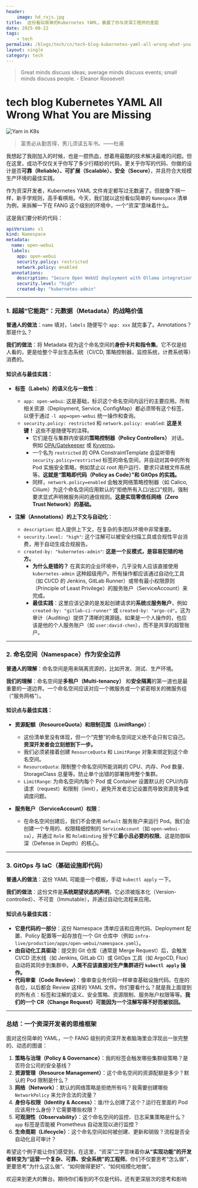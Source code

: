 ```yaml
---
header:
    image: hd_rxjs.jpg
title:  这份看似简单的Kubernetes YAML，暴露了你与资深工程师的差距
date: 2025-08-22
tags:
    - tech
permalink: /blogs/tech/cn/tech-blog-kubernetes-yaml-all-wrong-what-you-are-missing
layout: single
category: tech
---
```

> Great minds discuss ideas; average minds discuss events; small minds discuss people. - Eleanor Roosevelt

# tech blog Kubernetes YAML All Wrong What You are Missing
![Yam in K8s](https://upload-images.jianshu.io/upload_images/2380020-4d3d82e983402876.jpg?imageMogr2/auto-orient/strip%7CimageView2/2/w/1240)

> 富贵必从勤苦得，男儿须读五车书。——杜甫

我想起了我刚加入的时候，也是一腔热血，想着用最酷的技术解决最难的问题。但在这里，成功不仅仅关乎你写了多少行精妙的代码，更关乎你写的代码、你做的设计是否**可靠（Reliable）、可扩展（Scalable）、安全（Secure）**，并且符合大规模生产环境的最佳实践。

作为资深开发者，Kubernetes YAML 文件肯定都写过无数遍了。但就像下棋一样，新手学规则，高手看棋局。今天，我们就以这份看似简单的 `Namespace` 清单为例，来拆解一下在 FANG 这个级别的环境中，一个“资深”意味着什么。

这是我们要分析的代码：

```yaml
apiVersion: v1
kind: Namespace
metadata:
  name: open-webui
  labels:
    app: open-webui
    security.policy: restricted
    network.policy: enabled
  annotations:
    description: "Secure Open WebUI deployment with Ollama integration"
    security.level: "high"
    created-by: "kubernetes-admin"
```

---

### 1. 超越“它能跑”：元数据（Metadata）的战略价值

**普通人的做法**：`name` 填对，`labels` 随便写个 `app: xxx` 就完事了。Annotations？那是什么？

**我们的做法**：将 Metadata 视为这个命名空间的**身份卡片和指令集**。它不仅是给人看的，更是给整个平台生态系统（CI/CD, 策略控制器，监控系统，计费系统等）消费的。

#### 知识点与最佳实践：

*   **标签（Labels）的语义化与一致性**：
    *   `app: open-webui`: 这是基础，标识这个命名空间内运行的主要应用。所有相关资源（Deployment, Service, ConfigMap）都必须带有这个标签，以便于通过 `-l app=open-webui` 统一操作和查询。
    *   `security.policy: restricted` 和 `network.policy: enabled`: **这是关键！** 这些不是随便写的注释。
        *   它们是在与集群内安装的**策略控制器（Policy Controllers）** 对话，例如 [OPA/Gatekeeper](https://open-policy-agent.github.io/gatekeeper/website/docs/) 或 [Kyverno](https://kyverno.io/)。
        *   一个名为 `restricted` 的 OPA ConstraintTemplate 会监听带有 `security.policy=restricted` 标签的命名空间，并自动对其中的所有 Pod 实施安全策略，例如禁止以 root 用户运行、要求只读根文件系统等。**这就是“策略即代码（Policy as Code）”和 GitOps 的实践。**
        *   同样，`network.policy=enabled` 会触发网络策略控制器（如 Calico, Cilium）为这个命名空间应用默认的“拒绝所有入口/出口”规则，强制要求显式声明微服务间的通信规则。**这是实现零信任网络（Zero Trust Network）的基础。**

*   **注解（Annotations）的上下文与自动化**：
    *   `description`: 给人提供上下文，在复杂的多团队环境中非常重要。
    *   `security.level: "high"`: 这个注解可以被安全扫描工具或合规性平台消费，用于自动生成合规报告。
    *   `created-by: "kubernetes-admin"`: **这是一个反模式，是容易犯错的地方。**
        *   **为什么是错的？** 在真实的企业环境中，几乎没有人应该直接使用 `kubernetes-admin` 这种超级用户。所有操作都应该通过自动化工具（如 CI/CD 的 Jenkins, GitLab Runner）或带有最小权限原则（Principle of Least Privilege）的服务账户（ServiceAccount）来完成。
        *   **最佳实践**：这里应该记录的是发起创建请求的**系统**或**服务账户**，例如 `created-by: "gitlab-ci-runner"` 或 `created-by: "argo-cd"`。这为审计（Auditing）提供了清晰的溯源链。如果是一个人操作的，也应该是他的个人服务账户（如 `user:david-chen`），而不是共享的超管账户。

---

### 2. 命名空间（Namespace）作为安全边界

**普通人的理解**：命名空间是用来隔离资源的，比如开发、测试、生产环境。

**我们的理解**：命名空间是**多租户（Multi-tenancy）** 和**安全隔离**的第一道也是最重要的一道边界。一个命名空间应该对应一个微服务或一个紧密相关的微服务组（“服务网格”）。

#### 知识点与最佳实践：

*   **资源配额（ResourceQuota）和限制范围（LimitRange）**：
    *   这份清单里没有体现，但一个“完整”的命名空间定义绝不会只有它自己。**资深开发者会立刻想到下一步。**
    *   我们必须紧接着创建 `ResourceQuota` 和 `LimitRange` 对象来绑定到这个命名空间。
    *   `ResourceQuota`: 限制整个命名空间所能消耗的 CPU、内存、Pod 数量、StorageClass 总量等。防止单个出错的部署拖垮整个集群。
    *   `LimitRange`: 为命名空间内每个 Pod 或 Container 设置默认的 CPU/内存请求（request）和限制（limit），避免开发者忘记设置而导致资源竞争或调度问题。

*   **服务账户（ServiceAccount）权限**：
    *   在命名空间创建后，我们不会使用 `default` 服务账户来运行 Pod。我们会创建一个专用的、权限精细控制的 `ServiceAccount`（如 `open-webui-sa`），并通过 `Role` 和 `RoleBinding` 授予它**最小且必要的权限**。这是防御纵深（Defense in Depth）的核心。

---

### 3. GitOps 与 IaC（基础设施即代码）

**普通人的做法**：这份 YAML 可能是一个模板，手动 `kubectl apply` 一下。

**我们的做法**：这份文件是**系统期望状态的声明**，它必须被版本化（Version-controlled）、不可变（Immutable），并通过自动化流程来应用。

#### 知识点与最佳实践：

*   **它是代码的一部分**：这份 Namespace 清单应该和应用代码、Deployment 配置、Policy 配置等一起存放在一个 Git 仓库中（例如 `infra-live/production/apps/open-webui/namespace.yaml`）。
*   **由自动化工具驱动**：提交到 Git 仓库（通常是 Merge Request）后，会触发 CI/CD 流水线（如 Jenkins, GitLab CI）或 GitOps 工具（如 ArgoCD, Flux）自动将其同步到集群中。**人类不应该直接对生产集群进行 `kubectl apply` 操作。**
*   **代码审查（Code Review）**：像审查业务代码一样审查基础设施代码。在座的各位，以后都会 Review 这样的 YAML 文件。你们要看什么？就是我上面提到的所有点：标签和注解的语义、安全策略、资源限制、服务账户权限等等。**我们的一个 CR（Change Request）可能因为一个注解写得不好而被驳回。**

---

### 总结：一个资深开发者的思维框架

面对这份简单的 YAML，一个 FANG 级别的资深开发者脑海里会浮现出一张完整的、动态的图谱：

1.  **策略与治理（Policy & Governance）**：我的标签会触发哪些集群级策略？是否符合公司的安全基线？
2.  **资源管理（Resource Management）**：这个命名空间的资源配额是多少？默认的 Pod 限制是什么？
3.  **网络（Network）**：默认的网络策略是拒绝所有吗？我需要创建哪些 `NetworkPolicy` 来允许合法的流量？
4.  **身份与权限（Identity & Access）**：谁/什么创建了这个？运行在里面的 Pod 应该用什么身份？它需要哪些权限？
5.  **可观测性（Observability）**：这个命名空间的监控、日志采集策略是什么？`app` 标签是否能被 Prometheus 自动发现以进行监控？
6.  **生命周期（Lifecycle）**：这个命名空间如何被创建、更新和销毁？流程是否全自动化且可审计？

希望这个例子能让你们感受到，在这里，“资深”二字意味着你**从“实现功能”的开发者转变为“运营一个复杂、可靠、安全系统”的工程师**。你们不仅要思考“怎么做”，更要思考“为什么这么做”、“如何做得更好”、“如何规模化地做”。

欢迎来到更大的舞台。期待你们看到的不仅是代码，还有更深层次的思考和影响